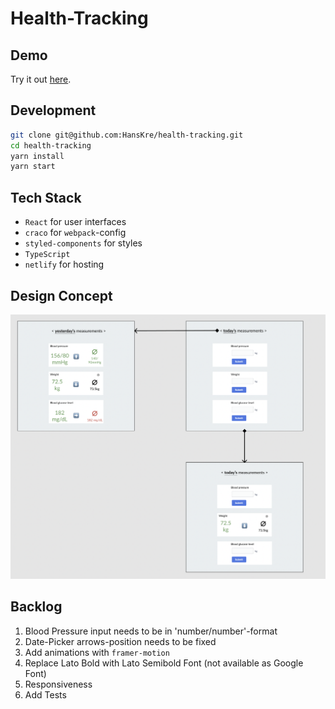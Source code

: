 # Health-Tracking

## Demo

Try it out [here](https://elastic-volhard-eece4d.netlify.app/).

## Development

```bash
git clone git@github.com:HansKre/health-tracking.git
cd health-tracking
yarn install
yarn start
```

## Tech Stack

- `React` for user interfaces
- `craco` for `webpack`-config
- `styled-components` for styles
- `TypeScript`
- `netlify` for hosting

## Design Concept

![design-concept](docs/design-concept.png)

## Backlog

1. Blood Pressure input needs to be in 'number/number'-format
2. Date-Picker arrows-position needs to be fixed
3. Add animations with `framer-motion`
4. Replace Lato Bold with Lato Semibold Font (not available as Google Font)
5. Responsiveness
6. Add Tests
